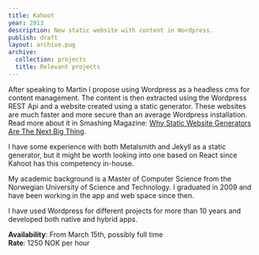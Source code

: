 ```yaml
---
title: Kahoot
year: 2013
description: New static website with content in Wordpress.
publish: draft
layout: archive.pug
archive:
  collection: projects
  title: Relevant projects
---
```


After speaking to Martin I propose using Wordpress as a headless cms for content management.
The content is then extracted using the Wordpress REST Api and a website created using a
static generator. These websites are much faster and more secure 
than an average Wordpress installation. Read more about it in Smashing
Magazine: [Why Static Website Generators Are The Next Big Thing](https://www.smashingmagazine.com/2015/11/modern-static-website-generators-next-big-thing/).

I have some experience with both Metalsmith and Jekyll as a static generator, 
but it might be worth looking into one based on React since Kahoot has this competency in-house.

My academic background is a Master of Computer Science from the Norwegian University
 of Science and Technology. I graduated in 2009 and have been working in the app and web space since then. 

I have used Wordpress for different projects for more than 10 years and developed both native and hybrid apps.

**Availability**: From March 15th, possibly full time  
**Rate**: 1250 NOK per hour



